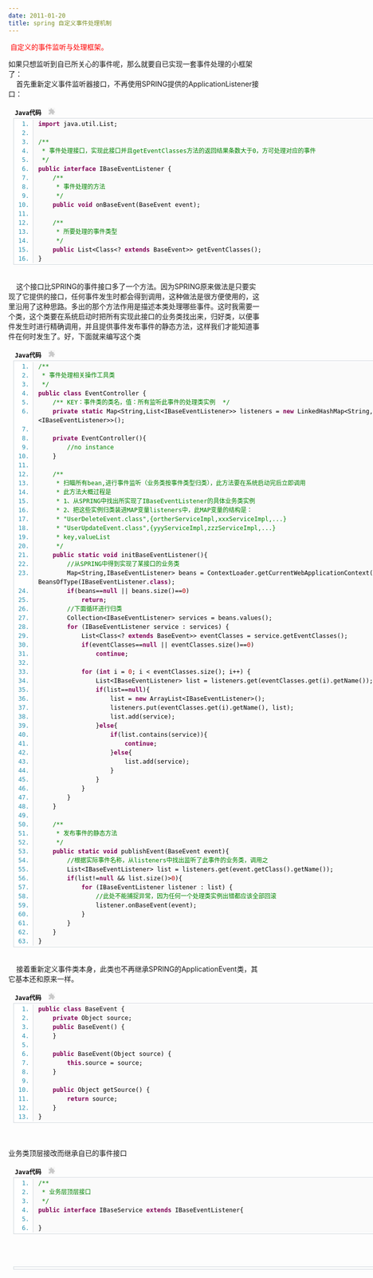 ```yaml
---
date: 2011-01-20
title: spring 自定义事件处理机制
---
```



<p><span>&nbsp;<span style="color: red;">自定义的事件监听与处理框架。</span>&nbsp;</span></p> <p><span>如果只想监听到自已所关心的事件呢，那么就要自已实现一套事件处理的小框架了：</span><br />&nbsp;&nbsp;&nbsp; 首先重新定义事件监听器接口，不再使用SPRING提供的ApplicationListener接口：</p> <p><span> </span></p> <div class="dp-highlighter" style="font-family: Monaco, 'DejaVu Sans Mono', 'Bitstream Vera Sans Mono', Consolas, 'Courier New', monospace; font-size: 12px; background-color: transparent; width: 766px; margin-left: 9px; padding: 1px;">  <div class="bar">   <div class="tools" style="text-align: left; color: black; font-weight: bold; padding: 3px; margin: 0px;">   Java代码&nbsp;    <object classid="clsid:d27cdb6e-ae6d-11cf-96b8-444553540000" codebase="http://download.macromedia.com/pub/shockwave/cabs/flash/swflash.cab#version=6,0,40,0" width="14" height="15"> <param name="src" /> <embed type="application/x-shockwave-flash" width="14" height="15" src="http://www.iteye.com/javascripts/syntaxhighlighter/clipboard_new.swf" /></object>   </div>  </div>  <ol class="dp-j" style="font-size: 1em; line-height: 1.4em; margin-top: 0px; margin-right: 0px; margin-bottom: 1px; margin-left: 0px; padding-top: 2px; padding-right: 0px; padding-bottom: 2px; padding-left: 0px; background-color: #ffffff; color: #2b91af; border: 1px solid #d1d7dc;">   <li style="font-size: 1em; margin-top: 0px; margin-right: 0px; margin-bottom: 0px; margin-left: 38px; padding-top: 0px; padding-right: 0px; padding-bottom: 0px; padding-left: 10px; border-left-width: 1px; border-left-style: solid; border-left-color: #d1d7dc; background-color: #fafafa; line-height: 18px;"><span style="color: black;"><span class="keyword" style="color: #7f0055; font-weight: bold;">import</span><span style="color: black;">&nbsp;java.util.List;&nbsp;&nbsp;</span></span></li>   <li style="font-size: 1em; margin-top: 0px; margin-right: 0px; margin-bottom: 0px; margin-left: 38px; padding-top: 0px; padding-right: 0px; padding-bottom: 0px; padding-left: 10px; border-left-width: 1px; border-left-style: solid; border-left-color: #d1d7dc; background-color: #fafafa; line-height: 18px;"><span style="color: black;">&nbsp;&nbsp;</span></li>   <li style="font-size: 1em; margin-top: 0px; margin-right: 0px; margin-bottom: 0px; margin-left: 38px; padding-top: 0px; padding-right: 0px; padding-bottom: 0px; padding-left: 10px; border-left-width: 1px; border-left-style: solid; border-left-color: #d1d7dc; background-color: #fafafa; line-height: 18px;"><span style="color: black;"><span class="comment" style="color: #008200;">/**</span>&nbsp;</span></li>   <li style="font-size: 1em; margin-top: 0px; margin-right: 0px; margin-bottom: 0px; margin-left: 38px; padding-top: 0px; padding-right: 0px; padding-bottom: 0px; padding-left: 10px; border-left-width: 1px; border-left-style: solid; border-left-color: #d1d7dc; background-color: #fafafa; line-height: 18px;"><span style="color: black;"><span class="comment" style="color: #008200;">&nbsp;*&nbsp;事件处理接口，实现此接口并且getEventClasses方法的返回结果条数大于0，方可处理对应的事件</span>&nbsp;</span></li>   <li style="font-size: 1em; margin-top: 0px; margin-right: 0px; margin-bottom: 0px; margin-left: 38px; padding-top: 0px; padding-right: 0px; padding-bottom: 0px; padding-left: 10px; border-left-width: 1px; border-left-style: solid; border-left-color: #d1d7dc; background-color: #fafafa; line-height: 18px;"><span style="color: black;"><span class="comment" style="color: #008200;">&nbsp;*/</span><span style="color: black;">&nbsp;&nbsp;</span></span></li>   <li style="font-size: 1em; margin-top: 0px; margin-right: 0px; margin-bottom: 0px; margin-left: 38px; padding-top: 0px; padding-right: 0px; padding-bottom: 0px; padding-left: 10px; border-left-width: 1px; border-left-style: solid; border-left-color: #d1d7dc; background-color: #fafafa; line-height: 18px;"><span style="color: black;"><span class="keyword" style="color: #7f0055; font-weight: bold;">public</span><span style="color: black;">&nbsp;</span><span class="keyword" style="color: #7f0055; font-weight: bold;">interface</span><span style="color: black;">&nbsp;IBaseEventListener&nbsp;{&nbsp;&nbsp;</span></span></li>   <li style="font-size: 1em; margin-top: 0px; margin-right: 0px; margin-bottom: 0px; margin-left: 38px; padding-top: 0px; padding-right: 0px; padding-bottom: 0px; padding-left: 10px; border-left-width: 1px; border-left-style: solid; border-left-color: #d1d7dc; background-color: #fafafa; line-height: 18px;"><span style="color: black;">&nbsp;&nbsp;&nbsp;&nbsp;<span class="comment" style="color: #008200;">/**</span>&nbsp;</span></li>   <li style="font-size: 1em; margin-top: 0px; margin-right: 0px; margin-bottom: 0px; margin-left: 38px; padding-top: 0px; padding-right: 0px; padding-bottom: 0px; padding-left: 10px; border-left-width: 1px; border-left-style: solid; border-left-color: #d1d7dc; background-color: #fafafa; line-height: 18px;"><span style="color: black;"><span class="comment" style="color: #008200;">&nbsp;&nbsp;&nbsp;&nbsp;&nbsp;*&nbsp;事件处理的方法</span>&nbsp;</span></li>   <li style="font-size: 1em; margin-top: 0px; margin-right: 0px; margin-bottom: 0px; margin-left: 38px; padding-top: 0px; padding-right: 0px; padding-bottom: 0px; padding-left: 10px; border-left-width: 1px; border-left-style: solid; border-left-color: #d1d7dc; background-color: #fafafa; line-height: 18px;"><span style="color: black;"><span class="comment" style="color: #008200;">&nbsp;&nbsp;&nbsp;&nbsp;&nbsp;*/</span><span style="color: black;">&nbsp;&nbsp;</span></span></li>   <li style="font-size: 1em; margin-top: 0px; margin-right: 0px; margin-bottom: 0px; margin-left: 38px; padding-top: 0px; padding-right: 0px; padding-bottom: 0px; padding-left: 10px; border-left-width: 1px; border-left-style: solid; border-left-color: #d1d7dc; background-color: #fafafa; line-height: 18px;"><span style="color: black;">&nbsp;&nbsp;&nbsp;&nbsp;<span class="keyword" style="color: #7f0055; font-weight: bold;">public</span><span style="color: black;">&nbsp;</span><span class="keyword" style="color: #7f0055; font-weight: bold;">void</span><span style="color: black;">&nbsp;onBaseEvent(BaseEvent&nbsp;event);&nbsp;&nbsp;</span></span></li>   <li style="font-size: 1em; margin-top: 0px; margin-right: 0px; margin-bottom: 0px; margin-left: 38px; padding-top: 0px; padding-right: 0px; padding-bottom: 0px; padding-left: 10px; border-left-width: 1px; border-left-style: solid; border-left-color: #d1d7dc; background-color: #fafafa; line-height: 18px;"><span style="color: black;">&nbsp;&nbsp;&nbsp;&nbsp;&nbsp;&nbsp;</span></li>   <li style="font-size: 1em; margin-top: 0px; margin-right: 0px; margin-bottom: 0px; margin-left: 38px; padding-top: 0px; padding-right: 0px; padding-bottom: 0px; padding-left: 10px; border-left-width: 1px; border-left-style: solid; border-left-color: #d1d7dc; background-color: #fafafa; line-height: 18px;"><span style="color: black;">&nbsp;&nbsp;&nbsp;&nbsp;<span class="comment" style="color: #008200;">/**</span>&nbsp;</span></li>   <li style="font-size: 1em; margin-top: 0px; margin-right: 0px; margin-bottom: 0px; margin-left: 38px; padding-top: 0px; padding-right: 0px; padding-bottom: 0px; padding-left: 10px; border-left-width: 1px; border-left-style: solid; border-left-color: #d1d7dc; background-color: #fafafa; line-height: 18px;"><span style="color: black;"><span class="comment" style="color: #008200;">&nbsp;&nbsp;&nbsp;&nbsp;&nbsp;*&nbsp;所要处理的事件类型</span>&nbsp;</span></li>   <li style="font-size: 1em; margin-top: 0px; margin-right: 0px; margin-bottom: 0px; margin-left: 38px; padding-top: 0px; padding-right: 0px; padding-bottom: 0px; padding-left: 10px; border-left-width: 1px; border-left-style: solid; border-left-color: #d1d7dc; background-color: #fafafa; line-height: 18px;"><span style="color: black;"><span class="comment" style="color: #008200;">&nbsp;&nbsp;&nbsp;&nbsp;&nbsp;*/</span><span style="color: black;">&nbsp;&nbsp;</span></span></li>   <li style="font-size: 1em; margin-top: 0px; margin-right: 0px; margin-bottom: 0px; margin-left: 38px; padding-top: 0px; padding-right: 0px; padding-bottom: 0px; padding-left: 10px; border-left-width: 1px; border-left-style: solid; border-left-color: #d1d7dc; background-color: #fafafa; line-height: 18px;"><span style="color: black;">&nbsp;&nbsp;&nbsp;&nbsp;<span class="keyword" style="color: #7f0055; font-weight: bold;">public</span><span style="color: black;">&nbsp;List&lt;Class&lt;?&nbsp;</span><span class="keyword" style="color: #7f0055; font-weight: bold;">extends</span><span style="color: black;">&nbsp;BaseEvent&gt;&gt;&nbsp;getEventClasses();&nbsp;&nbsp;</span></span></li>   <li style="font-size: 1em; margin-top: 0px; margin-right: 0px; margin-bottom: 0px; margin-left: 38px; padding-top: 0px; padding-right: 0px; padding-bottom: 0px; padding-left: 10px; border-left-width: 1px; border-left-style: solid; border-left-color: #d1d7dc; background-color: #fafafa; line-height: 18px;"><span style="color: black;">}&nbsp;&nbsp;</span></li>  </ol> </div> <p> <br />&nbsp;&nbsp;&nbsp; 这个接口比SPRING的事件接口多了一个方法。因为SPRING原来做法是只要实现了它提供的接口，任何事件发生时都会得到调用，这种做法是很方便使用的，这里沿用了这种思路。多出的那个方法作用是描述本类处理哪些事件。这时我需要一个类，这个类要在系统启动时把所有实现此接口的业务类找出来，归好类，以便事件发生时进行精确调用，并且提供事件发布事件的静态方法，这样我们才能知道事件在何时发生了。好，下面就来编写这个类</p> <div class="dp-highlighter" style="font-family: Monaco, 'DejaVu Sans Mono', 'Bitstream Vera Sans Mono', Consolas, 'Courier New', monospace; font-size: 12px; background-color: transparent; width: 766px; margin-left: 9px; padding: 1px;">  <div class="bar">   <div class="tools" style="text-align: left; color: black; font-weight: bold; padding: 3px; margin: 0px;">   Java代码&nbsp;    <object classid="clsid:d27cdb6e-ae6d-11cf-96b8-444553540000" codebase="http://download.macromedia.com/pub/shockwave/cabs/flash/swflash.cab#version=6,0,40,0" width="14" height="15"> <param name="src" /> <embed type="application/x-shockwave-flash" width="14" height="15" src="http://www.iteye.com/javascripts/syntaxhighlighter/clipboard_new.swf" /></object>   </div>  </div>  <ol class="dp-j" style="font-size: 1em; line-height: 1.4em; margin-top: 0px; margin-right: 0px; margin-bottom: 1px; margin-left: 0px; padding-top: 2px; padding-right: 0px; padding-bottom: 2px; padding-left: 0px; background-color: #ffffff; color: #2b91af; border: 1px solid #d1d7dc;">   <li style="font-size: 1em; margin-top: 0px; margin-right: 0px; margin-bottom: 0px; margin-left: 38px; padding-top: 0px; padding-right: 0px; padding-bottom: 0px; padding-left: 10px; border-left-width: 1px; border-left-style: solid; border-left-color: #d1d7dc; background-color: #fafafa; line-height: 18px;"><span style="color: black;"><span class="comment" style="color: #008200;">/**</span>&nbsp;</span></li>   <li style="font-size: 1em; margin-top: 0px; margin-right: 0px; margin-bottom: 0px; margin-left: 38px; padding-top: 0px; padding-right: 0px; padding-bottom: 0px; padding-left: 10px; border-left-width: 1px; border-left-style: solid; border-left-color: #d1d7dc; background-color: #fafafa; line-height: 18px;"><span style="color: black;"><span class="comment" style="color: #008200;">&nbsp;*&nbsp;事件处理相关操作工具类</span>&nbsp;</span></li>   <li style="font-size: 1em; margin-top: 0px; margin-right: 0px; margin-bottom: 0px; margin-left: 38px; padding-top: 0px; padding-right: 0px; padding-bottom: 0px; padding-left: 10px; border-left-width: 1px; border-left-style: solid; border-left-color: #d1d7dc; background-color: #fafafa; line-height: 18px;"><span style="color: black;"><span class="comment" style="color: #008200;">&nbsp;*/</span><span style="color: black;">&nbsp;&nbsp;</span></span></li>   <li style="font-size: 1em; margin-top: 0px; margin-right: 0px; margin-bottom: 0px; margin-left: 38px; padding-top: 0px; padding-right: 0px; padding-bottom: 0px; padding-left: 10px; border-left-width: 1px; border-left-style: solid; border-left-color: #d1d7dc; background-color: #fafafa; line-height: 18px;"><span style="color: black;"><span class="keyword" style="color: #7f0055; font-weight: bold;">public</span><span style="color: black;">&nbsp;</span><span class="keyword" style="color: #7f0055; font-weight: bold;">class</span><span style="color: black;">&nbsp;EventController&nbsp;{&nbsp;&nbsp;</span></span></li>   <li style="font-size: 1em; margin-top: 0px; margin-right: 0px; margin-bottom: 0px; margin-left: 38px; padding-top: 0px; padding-right: 0px; padding-bottom: 0px; padding-left: 10px; border-left-width: 1px; border-left-style: solid; border-left-color: #d1d7dc; background-color: #fafafa; line-height: 18px;"><span style="color: black;">&nbsp;&nbsp;&nbsp;&nbsp;<span class="comment" style="color: #008200;">/**&nbsp;KEY：事件类的类名，值：所有监听此事件的处理类实例&nbsp;&nbsp;*/</span><span style="color: black;">&nbsp;&nbsp;</span></span></li>   <li style="font-size: 1em; margin-top: 0px; margin-right: 0px; margin-bottom: 0px; margin-left: 38px; padding-top: 0px; padding-right: 0px; padding-bottom: 0px; padding-left: 10px; border-left-width: 1px; border-left-style: solid; border-left-color: #d1d7dc; background-color: #fafafa; line-height: 18px;"><span style="color: black;">&nbsp;&nbsp;&nbsp;&nbsp;<span class="keyword" style="color: #7f0055; font-weight: bold;">private</span><span style="color: black;">&nbsp;</span><span class="keyword" style="color: #7f0055; font-weight: bold;">static</span><span style="color: black;">&nbsp;Map&lt;String,List&lt;IBaseEventListener&gt;&gt;&nbsp;listeners&nbsp;=&nbsp;</span><span class="keyword" style="color: #7f0055; font-weight: bold;">new</span><span style="color: black;">&nbsp;LinkedHashMap&lt;String,&nbsp;List&lt;IBaseEventListener&gt;&gt;();&nbsp;&nbsp;</span></span></li>   <li style="font-size: 1em; margin-top: 0px; margin-right: 0px; margin-bottom: 0px; margin-left: 38px; padding-top: 0px; padding-right: 0px; padding-bottom: 0px; padding-left: 10px; border-left-width: 1px; border-left-style: solid; border-left-color: #d1d7dc; background-color: #fafafa; line-height: 18px;"><span style="color: black;">&nbsp;&nbsp;&nbsp;&nbsp;&nbsp;&nbsp;</span></li>   <li style="font-size: 1em; margin-top: 0px; margin-right: 0px; margin-bottom: 0px; margin-left: 38px; padding-top: 0px; padding-right: 0px; padding-bottom: 0px; padding-left: 10px; border-left-width: 1px; border-left-style: solid; border-left-color: #d1d7dc; background-color: #fafafa; line-height: 18px;"><span style="color: black;">&nbsp;&nbsp;&nbsp;&nbsp;<span class="keyword" style="color: #7f0055; font-weight: bold;">private</span><span style="color: black;">&nbsp;EventController(){&nbsp;&nbsp;</span></span></li>   <li style="font-size: 1em; margin-top: 0px; margin-right: 0px; margin-bottom: 0px; margin-left: 38px; padding-top: 0px; padding-right: 0px; padding-bottom: 0px; padding-left: 10px; border-left-width: 1px; border-left-style: solid; border-left-color: #d1d7dc; background-color: #fafafa; line-height: 18px;"><span style="color: black;">&nbsp;&nbsp;&nbsp;&nbsp;&nbsp;&nbsp;&nbsp;&nbsp;<span class="comment" style="color: #008200;">//no&nbsp;instance</span><span style="color: black;">&nbsp;&nbsp;</span></span></li>   <li style="font-size: 1em; margin-top: 0px; margin-right: 0px; margin-bottom: 0px; margin-left: 38px; padding-top: 0px; padding-right: 0px; padding-bottom: 0px; padding-left: 10px; border-left-width: 1px; border-left-style: solid; border-left-color: #d1d7dc; background-color: #fafafa; line-height: 18px;"><span style="color: black;">&nbsp;&nbsp;&nbsp;&nbsp;}&nbsp;&nbsp;</span></li>   <li style="font-size: 1em; margin-top: 0px; margin-right: 0px; margin-bottom: 0px; margin-left: 38px; padding-top: 0px; padding-right: 0px; padding-bottom: 0px; padding-left: 10px; border-left-width: 1px; border-left-style: solid; border-left-color: #d1d7dc; background-color: #fafafa; line-height: 18px;"><span style="color: black;">&nbsp;&nbsp;&nbsp;&nbsp;&nbsp;&nbsp;</span></li>   <li style="font-size: 1em; margin-top: 0px; margin-right: 0px; margin-bottom: 0px; margin-left: 38px; padding-top: 0px; padding-right: 0px; padding-bottom: 0px; padding-left: 10px; border-left-width: 1px; border-left-style: solid; border-left-color: #d1d7dc; background-color: #fafafa; line-height: 18px;"><span style="color: black;">&nbsp;&nbsp;&nbsp;&nbsp;<span class="comment" style="color: #008200;">/**</span>&nbsp;</span></li>   <li style="font-size: 1em; margin-top: 0px; margin-right: 0px; margin-bottom: 0px; margin-left: 38px; padding-top: 0px; padding-right: 0px; padding-bottom: 0px; padding-left: 10px; border-left-width: 1px; border-left-style: solid; border-left-color: #d1d7dc; background-color: #fafafa; line-height: 18px;"><span style="color: black;"><span class="comment" style="color: #008200;">&nbsp;&nbsp;&nbsp;&nbsp;&nbsp;*&nbsp;扫瞄所有bean,进行事件监听（业务类按事件类型归类），此方法要在系统启动完后立即调用</span>&nbsp;</span></li>   <li style="font-size: 1em; margin-top: 0px; margin-right: 0px; margin-bottom: 0px; margin-left: 38px; padding-top: 0px; padding-right: 0px; padding-bottom: 0px; padding-left: 10px; border-left-width: 1px; border-left-style: solid; border-left-color: #d1d7dc; background-color: #fafafa; line-height: 18px;"><span style="color: black;"><span class="comment" style="color: #008200;">&nbsp;&nbsp;&nbsp;&nbsp;&nbsp;*&nbsp;此方法大概过程是</span>&nbsp;</span></li>   <li style="font-size: 1em; margin-top: 0px; margin-right: 0px; margin-bottom: 0px; margin-left: 38px; padding-top: 0px; padding-right: 0px; padding-bottom: 0px; padding-left: 10px; border-left-width: 1px; border-left-style: solid; border-left-color: #d1d7dc; background-color: #fafafa; line-height: 18px;"><span style="color: black;"><span class="comment" style="color: #008200;">&nbsp;&nbsp;&nbsp;&nbsp;&nbsp;*&nbsp;1、从SPRING中找出所实现了IBaseEventListener的具体业务类实例</span>&nbsp;</span></li>   <li style="font-size: 1em; margin-top: 0px; margin-right: 0px; margin-bottom: 0px; margin-left: 38px; padding-top: 0px; padding-right: 0px; padding-bottom: 0px; padding-left: 10px; border-left-width: 1px; border-left-style: solid; border-left-color: #d1d7dc; background-color: #fafafa; line-height: 18px;"><span style="color: black;"><span class="comment" style="color: #008200;">&nbsp;&nbsp;&nbsp;&nbsp;&nbsp;*&nbsp;2、把这些实例归类装进MAP变量listeners中，此MAP变量的结构是：</span>&nbsp;</span></li>   <li style="font-size: 1em; margin-top: 0px; margin-right: 0px; margin-bottom: 0px; margin-left: 38px; padding-top: 0px; padding-right: 0px; padding-bottom: 0px; padding-left: 10px; border-left-width: 1px; border-left-style: solid; border-left-color: #d1d7dc; background-color: #fafafa; line-height: 18px;"><span style="color: black;"><span class="comment" style="color: #008200;">&nbsp;&nbsp;&nbsp;&nbsp;&nbsp;*&nbsp;&quot;UserDeleteEvent.class&quot;,{ortherServiceImpl,xxxServiceImpl,...}</span>&nbsp;</span></li>   <li style="font-size: 1em; margin-top: 0px; margin-right: 0px; margin-bottom: 0px; margin-left: 38px; padding-top: 0px; padding-right: 0px; padding-bottom: 0px; padding-left: 10px; border-left-width: 1px; border-left-style: solid; border-left-color: #d1d7dc; background-color: #fafafa; line-height: 18px;"><span style="color: black;"><span class="comment" style="color: #008200;">&nbsp;&nbsp;&nbsp;&nbsp;&nbsp;*&nbsp;&quot;UserUpdateEvent.class&quot;,{yyyServiceImpl,zzzServiceImpl,...}</span>&nbsp;</span></li>   <li style="font-size: 1em; margin-top: 0px; margin-right: 0px; margin-bottom: 0px; margin-left: 38px; padding-top: 0px; padding-right: 0px; padding-bottom: 0px; padding-left: 10px; border-left-width: 1px; border-left-style: solid; border-left-color: #d1d7dc; background-color: #fafafa; line-height: 18px;"><span style="color: black;"><span class="comment" style="color: #008200;">&nbsp;&nbsp;&nbsp;&nbsp;&nbsp;*&nbsp;key,valueList</span>&nbsp;</span></li>   <li style="font-size: 1em; margin-top: 0px; margin-right: 0px; margin-bottom: 0px; margin-left: 38px; padding-top: 0px; padding-right: 0px; padding-bottom: 0px; padding-left: 10px; border-left-width: 1px; border-left-style: solid; border-left-color: #d1d7dc; background-color: #fafafa; line-height: 18px;"><span style="color: black;"><span class="comment" style="color: #008200;">&nbsp;&nbsp;&nbsp;&nbsp;&nbsp;*/</span><span style="color: black;">&nbsp;&nbsp;</span></span></li>   <li style="font-size: 1em; margin-top: 0px; margin-right: 0px; margin-bottom: 0px; margin-left: 38px; padding-top: 0px; padding-right: 0px; padding-bottom: 0px; padding-left: 10px; border-left-width: 1px; border-left-style: solid; border-left-color: #d1d7dc; background-color: #fafafa; line-height: 18px;"><span style="color: black;">&nbsp;&nbsp;&nbsp;&nbsp;<span class="keyword" style="color: #7f0055; font-weight: bold;">public</span><span style="color: black;">&nbsp;</span><span class="keyword" style="color: #7f0055; font-weight: bold;">static</span><span style="color: black;">&nbsp;</span><span class="keyword" style="color: #7f0055; font-weight: bold;">void</span><span style="color: black;">&nbsp;initBaseEventListener(){&nbsp;&nbsp;</span></span></li>   <li style="font-size: 1em; margin-top: 0px; margin-right: 0px; margin-bottom: 0px; margin-left: 38px; padding-top: 0px; padding-right: 0px; padding-bottom: 0px; padding-left: 10px; border-left-width: 1px; border-left-style: solid; border-left-color: #d1d7dc; background-color: #fafafa; line-height: 18px;"><span style="color: black;">&nbsp;&nbsp;&nbsp;&nbsp;&nbsp;&nbsp;&nbsp;&nbsp;<span class="comment" style="color: #008200;">//从SPRING中得到实现了某接口的业务类</span><span style="color: black;">&nbsp;&nbsp;</span></span></li>   <li style="font-size: 1em; margin-top: 0px; margin-right: 0px; margin-bottom: 0px; margin-left: 38px; padding-top: 0px; padding-right: 0px; padding-bottom: 0px; padding-left: 10px; border-left-width: 1px; border-left-style: solid; border-left-color: #d1d7dc; background-color: #fafafa; line-height: 18px;"><span style="color: black;">&nbsp;&nbsp;&nbsp;&nbsp;&nbsp;&nbsp;&nbsp;&nbsp;Map&lt;String,IBaseEventListener&gt;&nbsp;beans&nbsp;=&nbsp;ContextLoader.getCurrentWebApplicationContext().getBeansOfType(IBaseEventListener.<span class="keyword" style="color: #7f0055; font-weight: bold;">class</span><span style="color: black;">);&nbsp;&nbsp;</span></span></li>   <li style="font-size: 1em; margin-top: 0px; margin-right: 0px; margin-bottom: 0px; margin-left: 38px; padding-top: 0px; padding-right: 0px; padding-bottom: 0px; padding-left: 10px; border-left-width: 1px; border-left-style: solid; border-left-color: #d1d7dc; background-color: #fafafa; line-height: 18px;"><span style="color: black;">&nbsp;&nbsp;&nbsp;&nbsp;&nbsp;&nbsp;&nbsp;&nbsp;<span class="keyword" style="color: #7f0055; font-weight: bold;">if</span><span style="color: black;">(beans==</span><span class="keyword" style="color: #7f0055; font-weight: bold;">null</span><span style="color: black;">&nbsp;||&nbsp;beans.size()==</span><span class="number" style="color: #c00000;">0</span><span style="color: black;">)&nbsp;&nbsp;</span></span></li>   <li style="font-size: 1em; margin-top: 0px; margin-right: 0px; margin-bottom: 0px; margin-left: 38px; padding-top: 0px; padding-right: 0px; padding-bottom: 0px; padding-left: 10px; border-left-width: 1px; border-left-style: solid; border-left-color: #d1d7dc; background-color: #fafafa; line-height: 18px;"><span style="color: black;">&nbsp;&nbsp;&nbsp;&nbsp;&nbsp;&nbsp;&nbsp;&nbsp;&nbsp;&nbsp;&nbsp;&nbsp;<span class="keyword" style="color: #7f0055; font-weight: bold;">return</span><span style="color: black;">;&nbsp;&nbsp;</span></span></li>   <li style="font-size: 1em; margin-top: 0px; margin-right: 0px; margin-bottom: 0px; margin-left: 38px; padding-top: 0px; padding-right: 0px; padding-bottom: 0px; padding-left: 10px; border-left-width: 1px; border-left-style: solid; border-left-color: #d1d7dc; background-color: #fafafa; line-height: 18px;"><span style="color: black;">&nbsp;&nbsp;&nbsp;&nbsp;&nbsp;&nbsp;&nbsp;&nbsp;<span class="comment" style="color: #008200;">//下面循环进行归类</span><span style="color: black;">&nbsp;&nbsp;</span></span></li>   <li style="font-size: 1em; margin-top: 0px; margin-right: 0px; margin-bottom: 0px; margin-left: 38px; padding-top: 0px; padding-right: 0px; padding-bottom: 0px; padding-left: 10px; border-left-width: 1px; border-left-style: solid; border-left-color: #d1d7dc; background-color: #fafafa; line-height: 18px;"><span style="color: black;">&nbsp;&nbsp;&nbsp;&nbsp;&nbsp;&nbsp;&nbsp;&nbsp;Collection&lt;IBaseEventListener&gt;&nbsp;services&nbsp;=&nbsp;beans.values();&nbsp;&nbsp;</span></li>   <li style="font-size: 1em; margin-top: 0px; margin-right: 0px; margin-bottom: 0px; margin-left: 38px; padding-top: 0px; padding-right: 0px; padding-bottom: 0px; padding-left: 10px; border-left-width: 1px; border-left-style: solid; border-left-color: #d1d7dc; background-color: #fafafa; line-height: 18px;"><span style="color: black;">&nbsp;&nbsp;&nbsp;&nbsp;&nbsp;&nbsp;&nbsp;&nbsp;<span class="keyword" style="color: #7f0055; font-weight: bold;">for</span><span style="color: black;">&nbsp;(IBaseEventListener&nbsp;service&nbsp;:&nbsp;services)&nbsp;{&nbsp;&nbsp;</span></span></li>   <li style="font-size: 1em; margin-top: 0px; margin-right: 0px; margin-bottom: 0px; margin-left: 38px; padding-top: 0px; padding-right: 0px; padding-bottom: 0px; padding-left: 10px; border-left-width: 1px; border-left-style: solid; border-left-color: #d1d7dc; background-color: #fafafa; line-height: 18px;"><span style="color: black;">&nbsp;&nbsp;&nbsp;&nbsp;&nbsp;&nbsp;&nbsp;&nbsp;&nbsp;&nbsp;&nbsp;&nbsp;List&lt;Class&lt;?&nbsp;<span class="keyword" style="color: #7f0055; font-weight: bold;">extends</span><span style="color: black;">&nbsp;BaseEvent&gt;&gt;&nbsp;eventClasses&nbsp;=&nbsp;service.getEventClasses();&nbsp;&nbsp;</span></span></li>   <li style="font-size: 1em; margin-top: 0px; margin-right: 0px; margin-bottom: 0px; margin-left: 38px; padding-top: 0px; padding-right: 0px; padding-bottom: 0px; padding-left: 10px; border-left-width: 1px; border-left-style: solid; border-left-color: #d1d7dc; background-color: #fafafa; line-height: 18px;"><span style="color: black;">&nbsp;&nbsp;&nbsp;&nbsp;&nbsp;&nbsp;&nbsp;&nbsp;&nbsp;&nbsp;&nbsp;&nbsp;<span class="keyword" style="color: #7f0055; font-weight: bold;">if</span><span style="color: black;">(eventClasses==</span><span class="keyword" style="color: #7f0055; font-weight: bold;">null</span><span style="color: black;">&nbsp;||&nbsp;eventClasses.size()==</span><span class="number" style="color: #c00000;">0</span><span style="color: black;">)&nbsp;&nbsp;</span></span></li>   <li style="font-size: 1em; margin-top: 0px; margin-right: 0px; margin-bottom: 0px; margin-left: 38px; padding-top: 0px; padding-right: 0px; padding-bottom: 0px; padding-left: 10px; border-left-width: 1px; border-left-style: solid; border-left-color: #d1d7dc; background-color: #fafafa; line-height: 18px;"><span style="color: black;">&nbsp;&nbsp;&nbsp;&nbsp;&nbsp;&nbsp;&nbsp;&nbsp;&nbsp;&nbsp;&nbsp;&nbsp;&nbsp;&nbsp;&nbsp;&nbsp;<span class="keyword" style="color: #7f0055; font-weight: bold;">continue</span><span style="color: black;">;&nbsp;&nbsp;</span></span></li>   <li style="font-size: 1em; margin-top: 0px; margin-right: 0px; margin-bottom: 0px; margin-left: 38px; padding-top: 0px; padding-right: 0px; padding-bottom: 0px; padding-left: 10px; border-left-width: 1px; border-left-style: solid; border-left-color: #d1d7dc; background-color: #fafafa; line-height: 18px;"><span style="color: black;">&nbsp;&nbsp;&nbsp;&nbsp;&nbsp;&nbsp;&nbsp;&nbsp;&nbsp;&nbsp;&nbsp;&nbsp;&nbsp;&nbsp;</span></li>   <li style="font-size: 1em; margin-top: 0px; margin-right: 0px; margin-bottom: 0px; margin-left: 38px; padding-top: 0px; padding-right: 0px; padding-bottom: 0px; padding-left: 10px; border-left-width: 1px; border-left-style: solid; border-left-color: #d1d7dc; background-color: #fafafa; line-height: 18px;"><span style="color: black;">&nbsp;&nbsp;&nbsp;&nbsp;&nbsp;&nbsp;&nbsp;&nbsp;&nbsp;&nbsp;&nbsp;&nbsp;<span class="keyword" style="color: #7f0055; font-weight: bold;">for</span><span style="color: black;">&nbsp;(</span><span class="keyword" style="color: #7f0055; font-weight: bold;">int</span><span style="color: black;">&nbsp;i&nbsp;=&nbsp;</span><span class="number" style="color: #c00000;">0</span><span style="color: black;">;&nbsp;i&nbsp;&lt;&nbsp;eventClasses.size();&nbsp;i++)&nbsp;{&nbsp;&nbsp;</span></span></li>   <li style="font-size: 1em; margin-top: 0px; margin-right: 0px; margin-bottom: 0px; margin-left: 38px; padding-top: 0px; padding-right: 0px; padding-bottom: 0px; padding-left: 10px; border-left-width: 1px; border-left-style: solid; border-left-color: #d1d7dc; background-color: #fafafa; line-height: 18px;"><span style="color: black;">&nbsp;&nbsp;&nbsp;&nbsp;&nbsp;&nbsp;&nbsp;&nbsp;&nbsp;&nbsp;&nbsp;&nbsp;&nbsp;&nbsp;&nbsp;&nbsp;List&lt;IBaseEventListener&gt;&nbsp;list&nbsp;=&nbsp;listeners.get(eventClasses.get(i).getName());&nbsp;&nbsp;</span></li>   <li style="font-size: 1em; margin-top: 0px; margin-right: 0px; margin-bottom: 0px; margin-left: 38px; padding-top: 0px; padding-right: 0px; padding-bottom: 0px; padding-left: 10px; border-left-width: 1px; border-left-style: solid; border-left-color: #d1d7dc; background-color: #fafafa; line-height: 18px;"><span style="color: black;">&nbsp;&nbsp;&nbsp;&nbsp;&nbsp;&nbsp;&nbsp;&nbsp;&nbsp;&nbsp;&nbsp;&nbsp;&nbsp;&nbsp;&nbsp;&nbsp;<span class="keyword" style="color: #7f0055; font-weight: bold;">if</span><span style="color: black;">(list==</span><span class="keyword" style="color: #7f0055; font-weight: bold;">null</span><span style="color: black;">){&nbsp;&nbsp;</span></span></li>   <li style="font-size: 1em; margin-top: 0px; margin-right: 0px; margin-bottom: 0px; margin-left: 38px; padding-top: 0px; padding-right: 0px; padding-bottom: 0px; padding-left: 10px; border-left-width: 1px; border-left-style: solid; border-left-color: #d1d7dc; background-color: #fafafa; line-height: 18px;"><span style="color: black;">&nbsp;&nbsp;&nbsp;&nbsp;&nbsp;&nbsp;&nbsp;&nbsp;&nbsp;&nbsp;&nbsp;&nbsp;&nbsp;&nbsp;&nbsp;&nbsp;&nbsp;&nbsp;&nbsp;&nbsp;list&nbsp;=&nbsp;<span class="keyword" style="color: #7f0055; font-weight: bold;">new</span><span style="color: black;">&nbsp;ArrayList&lt;IBaseEventListener&gt;();&nbsp;&nbsp;</span></span></li>   <li style="font-size: 1em; margin-top: 0px; margin-right: 0px; margin-bottom: 0px; margin-left: 38px; padding-top: 0px; padding-right: 0px; padding-bottom: 0px; padding-left: 10px; border-left-width: 1px; border-left-style: solid; border-left-color: #d1d7dc; background-color: #fafafa; line-height: 18px;"><span style="color: black;">&nbsp;&nbsp;&nbsp;&nbsp;&nbsp;&nbsp;&nbsp;&nbsp;&nbsp;&nbsp;&nbsp;&nbsp;&nbsp;&nbsp;&nbsp;&nbsp;&nbsp;&nbsp;&nbsp;&nbsp;listeners.put(eventClasses.get(i).getName(),&nbsp;list);&nbsp;&nbsp;</span></li>   <li style="font-size: 1em; margin-top: 0px; margin-right: 0px; margin-bottom: 0px; margin-left: 38px; padding-top: 0px; padding-right: 0px; padding-bottom: 0px; padding-left: 10px; border-left-width: 1px; border-left-style: solid; border-left-color: #d1d7dc; background-color: #fafafa; line-height: 18px;"><span style="color: black;">&nbsp;&nbsp;&nbsp;&nbsp;&nbsp;&nbsp;&nbsp;&nbsp;&nbsp;&nbsp;&nbsp;&nbsp;&nbsp;&nbsp;&nbsp;&nbsp;&nbsp;&nbsp;&nbsp;&nbsp;list.add(service);&nbsp;&nbsp;</span></li>   <li style="font-size: 1em; margin-top: 0px; margin-right: 0px; margin-bottom: 0px; margin-left: 38px; padding-top: 0px; padding-right: 0px; padding-bottom: 0px; padding-left: 10px; border-left-width: 1px; border-left-style: solid; border-left-color: #d1d7dc; background-color: #fafafa; line-height: 18px;"><span style="color: black;">&nbsp;&nbsp;&nbsp;&nbsp;&nbsp;&nbsp;&nbsp;&nbsp;&nbsp;&nbsp;&nbsp;&nbsp;&nbsp;&nbsp;&nbsp;&nbsp;}<span class="keyword" style="color: #7f0055; font-weight: bold;">else</span><span style="color: black;">{&nbsp;&nbsp;</span></span></li>   <li style="font-size: 1em; margin-top: 0px; margin-right: 0px; margin-bottom: 0px; margin-left: 38px; padding-top: 0px; padding-right: 0px; padding-bottom: 0px; padding-left: 10px; border-left-width: 1px; border-left-style: solid; border-left-color: #d1d7dc; background-color: #fafafa; line-height: 18px;"><span style="color: black;">&nbsp;&nbsp;&nbsp;&nbsp;&nbsp;&nbsp;&nbsp;&nbsp;&nbsp;&nbsp;&nbsp;&nbsp;&nbsp;&nbsp;&nbsp;&nbsp;&nbsp;&nbsp;&nbsp;&nbsp;<span class="keyword" style="color: #7f0055; font-weight: bold;">if</span><span style="color: black;">(list.contains(service)){&nbsp;&nbsp;</span></span></li>   <li style="font-size: 1em; margin-top: 0px; margin-right: 0px; margin-bottom: 0px; margin-left: 38px; padding-top: 0px; padding-right: 0px; padding-bottom: 0px; padding-left: 10px; border-left-width: 1px; border-left-style: solid; border-left-color: #d1d7dc; background-color: #fafafa; line-height: 18px;"><span style="color: black;">&nbsp;&nbsp;&nbsp;&nbsp;&nbsp;&nbsp;&nbsp;&nbsp;&nbsp;&nbsp;&nbsp;&nbsp;&nbsp;&nbsp;&nbsp;&nbsp;&nbsp;&nbsp;&nbsp;&nbsp;&nbsp;&nbsp;&nbsp;&nbsp;<span class="keyword" style="color: #7f0055; font-weight: bold;">continue</span><span style="color: black;">;&nbsp;&nbsp;</span></span></li>   <li style="font-size: 1em; margin-top: 0px; margin-right: 0px; margin-bottom: 0px; margin-left: 38px; padding-top: 0px; padding-right: 0px; padding-bottom: 0px; padding-left: 10px; border-left-width: 1px; border-left-style: solid; border-left-color: #d1d7dc; background-color: #fafafa; line-height: 18px;"><span style="color: black;">&nbsp;&nbsp;&nbsp;&nbsp;&nbsp;&nbsp;&nbsp;&nbsp;&nbsp;&nbsp;&nbsp;&nbsp;&nbsp;&nbsp;&nbsp;&nbsp;&nbsp;&nbsp;&nbsp;&nbsp;}<span class="keyword" style="color: #7f0055; font-weight: bold;">else</span><span style="color: black;">{&nbsp;&nbsp;</span></span></li>   <li style="font-size: 1em; margin-top: 0px; margin-right: 0px; margin-bottom: 0px; margin-left: 38px; padding-top: 0px; padding-right: 0px; padding-bottom: 0px; padding-left: 10px; border-left-width: 1px; border-left-style: solid; border-left-color: #d1d7dc; background-color: #fafafa; line-height: 18px;"><span style="color: black;">&nbsp;&nbsp;&nbsp;&nbsp;&nbsp;&nbsp;&nbsp;&nbsp;&nbsp;&nbsp;&nbsp;&nbsp;&nbsp;&nbsp;&nbsp;&nbsp;&nbsp;&nbsp;&nbsp;&nbsp;&nbsp;&nbsp;&nbsp;&nbsp;list.add(service);&nbsp;&nbsp;</span></li>   <li style="font-size: 1em; margin-top: 0px; margin-right: 0px; margin-bottom: 0px; margin-left: 38px; padding-top: 0px; padding-right: 0px; padding-bottom: 0px; padding-left: 10px; border-left-width: 1px; border-left-style: solid; border-left-color: #d1d7dc; background-color: #fafafa; line-height: 18px;"><span style="color: black;">&nbsp;&nbsp;&nbsp;&nbsp;&nbsp;&nbsp;&nbsp;&nbsp;&nbsp;&nbsp;&nbsp;&nbsp;&nbsp;&nbsp;&nbsp;&nbsp;&nbsp;&nbsp;&nbsp;&nbsp;}&nbsp;&nbsp;</span></li>   <li style="font-size: 1em; margin-top: 0px; margin-right: 0px; margin-bottom: 0px; margin-left: 38px; padding-top: 0px; padding-right: 0px; padding-bottom: 0px; padding-left: 10px; border-left-width: 1px; border-left-style: solid; border-left-color: #d1d7dc; background-color: #fafafa; line-height: 18px;"><span style="color: black;">&nbsp;&nbsp;&nbsp;&nbsp;&nbsp;&nbsp;&nbsp;&nbsp;&nbsp;&nbsp;&nbsp;&nbsp;&nbsp;&nbsp;&nbsp;&nbsp;}&nbsp;&nbsp;</span></li>   <li style="font-size: 1em; margin-top: 0px; margin-right: 0px; margin-bottom: 0px; margin-left: 38px; padding-top: 0px; padding-right: 0px; padding-bottom: 0px; padding-left: 10px; border-left-width: 1px; border-left-style: solid; border-left-color: #d1d7dc; background-color: #fafafa; line-height: 18px;"><span style="color: black;">&nbsp;&nbsp;&nbsp;&nbsp;&nbsp;&nbsp;&nbsp;&nbsp;&nbsp;&nbsp;&nbsp;&nbsp;}&nbsp;&nbsp;</span></li>   <li style="font-size: 1em; margin-top: 0px; margin-right: 0px; margin-bottom: 0px; margin-left: 38px; padding-top: 0px; padding-right: 0px; padding-bottom: 0px; padding-left: 10px; border-left-width: 1px; border-left-style: solid; border-left-color: #d1d7dc; background-color: #fafafa; line-height: 18px;"><span style="color: black;">&nbsp;&nbsp;&nbsp;&nbsp;&nbsp;&nbsp;&nbsp;&nbsp;}&nbsp;&nbsp;</span></li>   <li style="font-size: 1em; margin-top: 0px; margin-right: 0px; margin-bottom: 0px; margin-left: 38px; padding-top: 0px; padding-right: 0px; padding-bottom: 0px; padding-left: 10px; border-left-width: 1px; border-left-style: solid; border-left-color: #d1d7dc; background-color: #fafafa; line-height: 18px;"><span style="color: black;">&nbsp;&nbsp;&nbsp;&nbsp;}&nbsp;&nbsp;</span></li>   <li style="font-size: 1em; margin-top: 0px; margin-right: 0px; margin-bottom: 0px; margin-left: 38px; padding-top: 0px; padding-right: 0px; padding-bottom: 0px; padding-left: 10px; border-left-width: 1px; border-left-style: solid; border-left-color: #d1d7dc; background-color: #fafafa; line-height: 18px;"><span style="color: black;">&nbsp;&nbsp;&nbsp;&nbsp;&nbsp;&nbsp;</span></li>   <li style="font-size: 1em; margin-top: 0px; margin-right: 0px; margin-bottom: 0px; margin-left: 38px; padding-top: 0px; padding-right: 0px; padding-bottom: 0px; padding-left: 10px; border-left-width: 1px; border-left-style: solid; border-left-color: #d1d7dc; background-color: #fafafa; line-height: 18px;"><span style="color: black;">&nbsp;&nbsp;&nbsp;&nbsp;<span class="comment" style="color: #008200;">/**</span>&nbsp;</span></li>   <li style="font-size: 1em; margin-top: 0px; margin-right: 0px; margin-bottom: 0px; margin-left: 38px; padding-top: 0px; padding-right: 0px; padding-bottom: 0px; padding-left: 10px; border-left-width: 1px; border-left-style: solid; border-left-color: #d1d7dc; background-color: #fafafa; line-height: 18px;"><span style="color: black;"><span class="comment" style="color: #008200;">&nbsp;&nbsp;&nbsp;&nbsp;&nbsp;*&nbsp;发布事件的静态方法</span>&nbsp;</span></li>   <li style="font-size: 1em; margin-top: 0px; margin-right: 0px; margin-bottom: 0px; margin-left: 38px; padding-top: 0px; padding-right: 0px; padding-bottom: 0px; padding-left: 10px; border-left-width: 1px; border-left-style: solid; border-left-color: #d1d7dc; background-color: #fafafa; line-height: 18px;"><span style="color: black;"><span class="comment" style="color: #008200;">&nbsp;&nbsp;&nbsp;&nbsp;&nbsp;*/</span><span style="color: black;">&nbsp;&nbsp;</span></span></li>   <li style="font-size: 1em; margin-top: 0px; margin-right: 0px; margin-bottom: 0px; margin-left: 38px; padding-top: 0px; padding-right: 0px; padding-bottom: 0px; padding-left: 10px; border-left-width: 1px; border-left-style: solid; border-left-color: #d1d7dc; background-color: #fafafa; line-height: 18px;"><span style="color: black;">&nbsp;&nbsp;&nbsp;&nbsp;<span class="keyword" style="color: #7f0055; font-weight: bold;">public</span><span style="color: black;">&nbsp;</span><span class="keyword" style="color: #7f0055; font-weight: bold;">static</span><span style="color: black;">&nbsp;</span><span class="keyword" style="color: #7f0055; font-weight: bold;">void</span><span style="color: black;">&nbsp;publishEvent(BaseEvent&nbsp;event){&nbsp;&nbsp;</span></span></li>   <li style="font-size: 1em; margin-top: 0px; margin-right: 0px; margin-bottom: 0px; margin-left: 38px; padding-top: 0px; padding-right: 0px; padding-bottom: 0px; padding-left: 10px; border-left-width: 1px; border-left-style: solid; border-left-color: #d1d7dc; background-color: #fafafa; line-height: 18px;"><span style="color: black;">&nbsp;&nbsp;&nbsp;&nbsp;&nbsp;&nbsp;&nbsp;&nbsp;<span class="comment" style="color: #008200;">//根据实际事件名称，从listeners中找出监听了此事件的业务类，调用之</span><span style="color: black;">&nbsp;&nbsp;</span></span></li>   <li style="font-size: 1em; margin-top: 0px; margin-right: 0px; margin-bottom: 0px; margin-left: 38px; padding-top: 0px; padding-right: 0px; padding-bottom: 0px; padding-left: 10px; border-left-width: 1px; border-left-style: solid; border-left-color: #d1d7dc; background-color: #fafafa; line-height: 18px;"><span style="color: black;">&nbsp;&nbsp;&nbsp;&nbsp;&nbsp;&nbsp;&nbsp;&nbsp;List&lt;IBaseEventListener&gt;&nbsp;list&nbsp;=&nbsp;listeners.get(event.getClass().getName());&nbsp;&nbsp;</span></li>   <li style="font-size: 1em; margin-top: 0px; margin-right: 0px; margin-bottom: 0px; margin-left: 38px; padding-top: 0px; padding-right: 0px; padding-bottom: 0px; padding-left: 10px; border-left-width: 1px; border-left-style: solid; border-left-color: #d1d7dc; background-color: #fafafa; line-height: 18px;"><span style="color: black;">&nbsp;&nbsp;&nbsp;&nbsp;&nbsp;&nbsp;&nbsp;&nbsp;<span class="keyword" style="color: #7f0055; font-weight: bold;">if</span><span style="color: black;">(list!=</span><span class="keyword" style="color: #7f0055; font-weight: bold;">null</span><span style="color: black;">&nbsp;&amp;&amp;&nbsp;list.size()&gt;</span><span class="number" style="color: #c00000;">0</span><span style="color: black;">){&nbsp;&nbsp;</span></span></li>   <li style="font-size: 1em; margin-top: 0px; margin-right: 0px; margin-bottom: 0px; margin-left: 38px; padding-top: 0px; padding-right: 0px; padding-bottom: 0px; padding-left: 10px; border-left-width: 1px; border-left-style: solid; border-left-color: #d1d7dc; background-color: #fafafa; line-height: 18px;"><span style="color: black;">&nbsp;&nbsp;&nbsp;&nbsp;&nbsp;&nbsp;&nbsp;&nbsp;&nbsp;&nbsp;&nbsp;&nbsp;<span class="keyword" style="color: #7f0055; font-weight: bold;">for</span><span style="color: black;">&nbsp;(IBaseEventListener&nbsp;listener&nbsp;:&nbsp;list)&nbsp;{&nbsp;&nbsp;</span></span></li>   <li style="font-size: 1em; margin-top: 0px; margin-right: 0px; margin-bottom: 0px; margin-left: 38px; padding-top: 0px; padding-right: 0px; padding-bottom: 0px; padding-left: 10px; border-left-width: 1px; border-left-style: solid; border-left-color: #d1d7dc; background-color: #fafafa; line-height: 18px;"><span style="color: black;">&nbsp;&nbsp;&nbsp;&nbsp;&nbsp;&nbsp;&nbsp;&nbsp;&nbsp;&nbsp;&nbsp;&nbsp;&nbsp;&nbsp;&nbsp;&nbsp;<span class="comment" style="color: #008200;">//此处不能捕捉异常，因为任何一个处理类实例出错都应该全部回滚</span><span style="color: black;">&nbsp;&nbsp;</span></span></li>   <li style="font-size: 1em; margin-top: 0px; margin-right: 0px; margin-bottom: 0px; margin-left: 38px; padding-top: 0px; padding-right: 0px; padding-bottom: 0px; padding-left: 10px; border-left-width: 1px; border-left-style: solid; border-left-color: #d1d7dc; background-color: #fafafa; line-height: 18px;"><span style="color: black;">&nbsp;&nbsp;&nbsp;&nbsp;&nbsp;&nbsp;&nbsp;&nbsp;&nbsp;&nbsp;&nbsp;&nbsp;&nbsp;&nbsp;&nbsp;&nbsp;listener.onBaseEvent(event);&nbsp;&nbsp;</span></li>   <li style="font-size: 1em; margin-top: 0px; margin-right: 0px; margin-bottom: 0px; margin-left: 38px; padding-top: 0px; padding-right: 0px; padding-bottom: 0px; padding-left: 10px; border-left-width: 1px; border-left-style: solid; border-left-color: #d1d7dc; background-color: #fafafa; line-height: 18px;"><span style="color: black;">&nbsp;&nbsp;&nbsp;&nbsp;&nbsp;&nbsp;&nbsp;&nbsp;&nbsp;&nbsp;&nbsp;&nbsp;}&nbsp;&nbsp;</span></li>   <li style="font-size: 1em; margin-top: 0px; margin-right: 0px; margin-bottom: 0px; margin-left: 38px; padding-top: 0px; padding-right: 0px; padding-bottom: 0px; padding-left: 10px; border-left-width: 1px; border-left-style: solid; border-left-color: #d1d7dc; background-color: #fafafa; line-height: 18px;"><span style="color: black;">&nbsp;&nbsp;&nbsp;&nbsp;&nbsp;&nbsp;&nbsp;&nbsp;}&nbsp;&nbsp;</span></li>   <li style="font-size: 1em; margin-top: 0px; margin-right: 0px; margin-bottom: 0px; margin-left: 38px; padding-top: 0px; padding-right: 0px; padding-bottom: 0px; padding-left: 10px; border-left-width: 1px; border-left-style: solid; border-left-color: #d1d7dc; background-color: #fafafa; line-height: 18px;"><span style="color: black;">&nbsp;&nbsp;&nbsp;&nbsp;}&nbsp;&nbsp;</span></li>   <li style="font-size: 1em; margin-top: 0px; margin-right: 0px; margin-bottom: 0px; margin-left: 38px; padding-top: 0px; padding-right: 0px; padding-bottom: 0px; padding-left: 10px; border-left-width: 1px; border-left-style: solid; border-left-color: #d1d7dc; background-color: #fafafa; line-height: 18px;"><span style="color: black;">}&nbsp;&nbsp;</span></li>  </ol> </div> <p> <br />&nbsp;&nbsp;&nbsp; 接着重新定义事件类本身，此类也不再继承SPRING的ApplicationEvent类，其它基本还和原来一样。</p> <div class="dp-highlighter" style="font-family: Monaco, 'DejaVu Sans Mono', 'Bitstream Vera Sans Mono', Consolas, 'Courier New', monospace; font-size: 12px; background-color: transparent; width: 766px; margin-left: 9px; padding: 1px;">  <div class="bar">   <div class="tools" style="text-align: left; color: black; font-weight: bold; padding: 3px; margin: 0px;">   Java代码&nbsp;    <object classid="clsid:d27cdb6e-ae6d-11cf-96b8-444553540000" codebase="http://download.macromedia.com/pub/shockwave/cabs/flash/swflash.cab#version=6,0,40,0" width="14" height="15"> <param name="src" /> <embed type="application/x-shockwave-flash" width="14" height="15" src="http://www.iteye.com/javascripts/syntaxhighlighter/clipboard_new.swf" /></object>   </div>  </div>  <ol class="dp-j" style="font-size: 1em; line-height: 1.4em; margin-top: 0px; margin-right: 0px; margin-bottom: 1px; margin-left: 0px; padding-top: 2px; padding-right: 0px; padding-bottom: 2px; padding-left: 0px; background-color: #ffffff; color: #2b91af; border: 1px solid #d1d7dc;">   <li style="font-size: 1em; margin-top: 0px; margin-right: 0px; margin-bottom: 0px; margin-left: 38px; padding-top: 0px; padding-right: 0px; padding-bottom: 0px; padding-left: 10px; border-left-width: 1px; border-left-style: solid; border-left-color: #d1d7dc; background-color: #fafafa; line-height: 18px;"><span style="color: black;"><span class="keyword" style="color: #7f0055; font-weight: bold;">public</span><span style="color: black;">&nbsp;</span><span class="keyword" style="color: #7f0055; font-weight: bold;">class</span><span style="color: black;">&nbsp;BaseEvent&nbsp;{&nbsp;&nbsp;</span></span></li>   <li style="font-size: 1em; margin-top: 0px; margin-right: 0px; margin-bottom: 0px; margin-left: 38px; padding-top: 0px; padding-right: 0px; padding-bottom: 0px; padding-left: 10px; border-left-width: 1px; border-left-style: solid; border-left-color: #d1d7dc; background-color: #fafafa; line-height: 18px;"><span style="color: black;">&nbsp;&nbsp;&nbsp;&nbsp;<span class="keyword" style="color: #7f0055; font-weight: bold;">private</span><span style="color: black;">&nbsp;Object&nbsp;source;&nbsp;&nbsp;</span></span></li>   <li style="font-size: 1em; margin-top: 0px; margin-right: 0px; margin-bottom: 0px; margin-left: 38px; padding-top: 0px; padding-right: 0px; padding-bottom: 0px; padding-left: 10px; border-left-width: 1px; border-left-style: solid; border-left-color: #d1d7dc; background-color: #fafafa; line-height: 18px;"><span style="color: black;">&nbsp;&nbsp;&nbsp;&nbsp;<span class="keyword" style="color: #7f0055; font-weight: bold;">public</span><span style="color: black;">&nbsp;BaseEvent()&nbsp;{&nbsp;&nbsp;</span></span></li>   <li style="font-size: 1em; margin-top: 0px; margin-right: 0px; margin-bottom: 0px; margin-left: 38px; padding-top: 0px; padding-right: 0px; padding-bottom: 0px; padding-left: 10px; border-left-width: 1px; border-left-style: solid; border-left-color: #d1d7dc; background-color: #fafafa; line-height: 18px;"><span style="color: black;">&nbsp;&nbsp;&nbsp;&nbsp;}&nbsp;&nbsp;</span></li>   <li style="font-size: 1em; margin-top: 0px; margin-right: 0px; margin-bottom: 0px; margin-left: 38px; padding-top: 0px; padding-right: 0px; padding-bottom: 0px; padding-left: 10px; border-left-width: 1px; border-left-style: solid; border-left-color: #d1d7dc; background-color: #fafafa; line-height: 18px;"><span style="color: black;">&nbsp;&nbsp;&nbsp;&nbsp;&nbsp;&nbsp;</span></li>   <li style="font-size: 1em; margin-top: 0px; margin-right: 0px; margin-bottom: 0px; margin-left: 38px; padding-top: 0px; padding-right: 0px; padding-bottom: 0px; padding-left: 10px; border-left-width: 1px; border-left-style: solid; border-left-color: #d1d7dc; background-color: #fafafa; line-height: 18px;"><span style="color: black;">&nbsp;&nbsp;&nbsp;&nbsp;<span class="keyword" style="color: #7f0055; font-weight: bold;">public</span><span style="color: black;">&nbsp;BaseEvent(Object&nbsp;source)&nbsp;{&nbsp;&nbsp;</span></span></li>   <li style="font-size: 1em; margin-top: 0px; margin-right: 0px; margin-bottom: 0px; margin-left: 38px; padding-top: 0px; padding-right: 0px; padding-bottom: 0px; padding-left: 10px; border-left-width: 1px; border-left-style: solid; border-left-color: #d1d7dc; background-color: #fafafa; line-height: 18px;"><span style="color: black;">&nbsp;&nbsp;&nbsp;&nbsp;&nbsp;&nbsp;&nbsp;&nbsp;<span class="keyword" style="color: #7f0055; font-weight: bold;">this</span><span style="color: black;">.source&nbsp;=&nbsp;source;&nbsp;&nbsp;</span></span></li>   <li style="font-size: 1em; margin-top: 0px; margin-right: 0px; margin-bottom: 0px; margin-left: 38px; padding-top: 0px; padding-right: 0px; padding-bottom: 0px; padding-left: 10px; border-left-width: 1px; border-left-style: solid; border-left-color: #d1d7dc; background-color: #fafafa; line-height: 18px;"><span style="color: black;">&nbsp;&nbsp;&nbsp;&nbsp;}&nbsp;&nbsp;</span></li>   <li style="font-size: 1em; margin-top: 0px; margin-right: 0px; margin-bottom: 0px; margin-left: 38px; padding-top: 0px; padding-right: 0px; padding-bottom: 0px; padding-left: 10px; border-left-width: 1px; border-left-style: solid; border-left-color: #d1d7dc; background-color: #fafafa; line-height: 18px;"><span style="color: black;">&nbsp;&nbsp;</span></li>   <li style="font-size: 1em; margin-top: 0px; margin-right: 0px; margin-bottom: 0px; margin-left: 38px; padding-top: 0px; padding-right: 0px; padding-bottom: 0px; padding-left: 10px; border-left-width: 1px; border-left-style: solid; border-left-color: #d1d7dc; background-color: #fafafa; line-height: 18px;"><span style="color: black;">&nbsp;&nbsp;&nbsp;&nbsp;<span class="keyword" style="color: #7f0055; font-weight: bold;">public</span><span style="color: black;">&nbsp;Object&nbsp;getSource()&nbsp;{&nbsp;&nbsp;</span></span></li>   <li style="font-size: 1em; margin-top: 0px; margin-right: 0px; margin-bottom: 0px; margin-left: 38px; padding-top: 0px; padding-right: 0px; padding-bottom: 0px; padding-left: 10px; border-left-width: 1px; border-left-style: solid; border-left-color: #d1d7dc; background-color: #fafafa; line-height: 18px;"><span style="color: black;">&nbsp;&nbsp;&nbsp;&nbsp;&nbsp;&nbsp;&nbsp;&nbsp;<span class="keyword" style="color: #7f0055; font-weight: bold;">return</span><span style="color: black;">&nbsp;source;&nbsp;&nbsp;</span></span></li>   <li style="font-size: 1em; margin-top: 0px; margin-right: 0px; margin-bottom: 0px; margin-left: 38px; padding-top: 0px; padding-right: 0px; padding-bottom: 0px; padding-left: 10px; border-left-width: 1px; border-left-style: solid; border-left-color: #d1d7dc; background-color: #fafafa; line-height: 18px;"><span style="color: black;">&nbsp;&nbsp;&nbsp;&nbsp;}&nbsp;&nbsp;</span></li>   <li style="font-size: 1em; margin-top: 0px; margin-right: 0px; margin-bottom: 0px; margin-left: 38px; padding-top: 0px; padding-right: 0px; padding-bottom: 0px; padding-left: 10px; border-left-width: 1px; border-left-style: solid; border-left-color: #d1d7dc; background-color: #fafafa; line-height: 18px;"><span style="color: black;">}&nbsp;&nbsp;</span></li>  </ol> </div> <p> <br /><br />业务类顶层接改而继承自已的事件接口&nbsp;<br /></p> <div class="dp-highlighter" style="font-family: Monaco, 'DejaVu Sans Mono', 'Bitstream Vera Sans Mono', Consolas, 'Courier New', monospace; font-size: 12px; background-color: transparent; width: 766px; margin-left: 9px; padding: 1px;">  <div class="bar">   <div class="tools" style="text-align: left; color: black; font-weight: bold; padding: 3px; margin: 0px;">   Java代码&nbsp;    <object classid="clsid:d27cdb6e-ae6d-11cf-96b8-444553540000" codebase="http://download.macromedia.com/pub/shockwave/cabs/flash/swflash.cab#version=6,0,40,0" width="14" height="15"> <param name="src" /> <embed type="application/x-shockwave-flash" width="14" height="15" src="http://www.iteye.com/javascripts/syntaxhighlighter/clipboard_new.swf" /></object>   </div>  </div>  <ol class="dp-j" style="font-size: 1em; line-height: 1.4em; margin-top: 0px; margin-right: 0px; margin-bottom: 1px; margin-left: 0px; padding-top: 2px; padding-right: 0px; padding-bottom: 2px; padding-left: 0px; background-color: #ffffff; color: #2b91af; border: 1px solid #d1d7dc;">   <li style="font-size: 1em; margin-top: 0px; margin-right: 0px; margin-bottom: 0px; margin-left: 38px; padding-top: 0px; padding-right: 0px; padding-bottom: 0px; padding-left: 10px; border-left-width: 1px; border-left-style: solid; border-left-color: #d1d7dc; background-color: #fafafa; line-height: 18px;"><span style="color: black;"><span class="comment" style="color: #008200;">/**&nbsp;&nbsp;</span>&nbsp;</span></li>   <li style="font-size: 1em; margin-top: 0px; margin-right: 0px; margin-bottom: 0px; margin-left: 38px; padding-top: 0px; padding-right: 0px; padding-bottom: 0px; padding-left: 10px; border-left-width: 1px; border-left-style: solid; border-left-color: #d1d7dc; background-color: #fafafa; line-height: 18px;"><span style="color: black;"><span class="comment" style="color: #008200;">&nbsp;*&nbsp;业务层顶层接口&nbsp;&nbsp;</span>&nbsp;</span></li>   <li style="font-size: 1em; margin-top: 0px; margin-right: 0px; margin-bottom: 0px; margin-left: 38px; padding-top: 0px; padding-right: 0px; padding-bottom: 0px; padding-left: 10px; border-left-width: 1px; border-left-style: solid; border-left-color: #d1d7dc; background-color: #fafafa; line-height: 18px;"><span style="color: black;"><span class="comment" style="color: #008200;">&nbsp;*/</span><span style="color: black;">&nbsp;&nbsp;&nbsp;&nbsp;</span></span></li>   <li style="font-size: 1em; margin-top: 0px; margin-right: 0px; margin-bottom: 0px; margin-left: 38px; padding-top: 0px; padding-right: 0px; padding-bottom: 0px; padding-left: 10px; border-left-width: 1px; border-left-style: solid; border-left-color: #d1d7dc; background-color: #fafafa; line-height: 18px;"><span style="color: black;"><span class="keyword" style="color: #7f0055; font-weight: bold;">public</span><span style="color: black;">&nbsp;</span><span class="keyword" style="color: #7f0055; font-weight: bold;">interface</span><span style="color: black;">&nbsp;IBaseService&nbsp;</span><span class="keyword" style="color: #7f0055; font-weight: bold;">extends</span><span style="color: black;">&nbsp;IBaseEventListener{&nbsp;&nbsp;&nbsp;&nbsp;&nbsp;</span></span></li>   <li style="font-size: 1em; margin-top: 0px; margin-right: 0px; margin-bottom: 0px; margin-left: 38px; padding-top: 0px; padding-right: 0px; padding-bottom: 0px; padding-left: 10px; border-left-width: 1px; border-left-style: solid; border-left-color: #d1d7dc; background-color: #fafafa; line-height: 18px;"><span style="color: black;">&nbsp;&nbsp;&nbsp;&nbsp;</span></li>   <li style="font-size: 1em; margin-top: 0px; margin-right: 0px; margin-bottom: 0px; margin-left: 38px; padding-top: 0px; padding-right: 0px; padding-bottom: 0px; padding-left: 10px; border-left-width: 1px; border-left-style: solid; border-left-color: #d1d7dc; background-color: #fafafa; line-height: 18px;"><span style="color: black;">}&nbsp;&nbsp;&nbsp;</span></li>  </ol> </div> <p> <br /><br /></p> <div class="dp-highlighter" style="font-family: Monaco, 'DejaVu Sans Mono', 'Bitstream Vera Sans Mono', Consolas, 'Courier New', monospace; font-size: 12px; background-color: transparent; width: 766px; margin-left: 9px; padding: 1px;"> <ol class="dp-j" style="font-size: 1em; line-height: 1.4em; margin-top: 0px; margin-right: 0px; margin-bottom: 1px; margin-left: 0px; padding-top: 2px; padding-right: 0px; padding-bottom: 2px; padding-left: 0px; background-color: #ffffff; color: #2b91af; border: 1px solid #d1d7dc;"></ol></div>